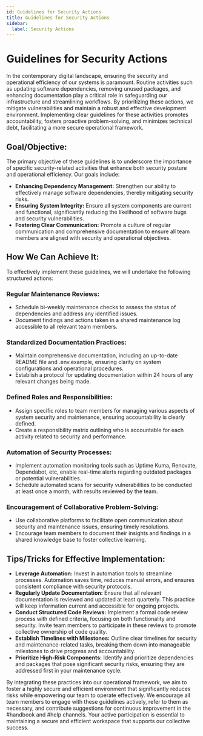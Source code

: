 ```yaml
---
id: Guidelines for Security Actions
title: Guidelines for Security Actions
sidebar:
  label: Security Actions
---
```


# Guidelines for Security Actions
In the contemporary digital landscape, ensuring the security and operational efficiency of our systems is paramount. Routine activities such as updating software dependencies, removing unused packages, and enhancing documentation play a critical role in safeguarding our infrastructure and streamlining workflows. By prioritizing these actions, we mitigate vulnerabilities and maintain a robust and effective development environment. Implementing clear guidelines for these activities promotes accountability, fosters proactive problem-solving, and minimizes technical debt, facilitating a more secure operational framework.

## Goal/Objective:
The primary objective of these guidelines is to underscore the importance of specific security-related activities that enhance both security posture and operational efficiency. Our goals include:

- **Enhancing Dependency Management:** Strengthen our ability to effectively manage software dependencies, thereby mitigating security risks.
- **Ensuring System Integrity:** Ensure all system components are current and functional, significantly reducing the likelihood of software bugs and security vulnerabilities.
- **Fostering Clear Communication:** Promote a culture of regular communication and comprehensive documentation to ensure all team members are aligned with security and operational objectives.

## How We Can Achieve It:
To effectively implement these guidelines, we will undertake the following structured actions:

### Regular Maintenance Reviews:
- Schedule bi-weekly maintenance checks to assess the status of dependencies and address any identified issues.
- Document findings and actions taken in a shared maintenance log accessible to all relevant team members.

### Standardized Documentation Practices:
- Maintain comprehensive documentation, including an up-to-date README file and .env.example, ensuring clarity on system configurations and operational procedures.
- Establish a protocol for updating documentation within 24 hours of any relevant changes being made.

### Defined Roles and Responsibilities:
- Assign specific roles to team members for managing various aspects of system security and maintenance, ensuring accountability is clearly defined.
- Create a responsibility matrix outlining who is accountable for each activity related to security and performance.

### Automation of Security Processes:
- Implement automation monitoring tools such as Uptime Kuma, Renovate, Dependabot, etc, enable real-time alerts regarding outdated packages or potential vulnerabilities.
- Schedule automated scans for security vulnerabilities to be conducted at least once a month, with results reviewed by the team.

### Encouragement of Collaborative Problem-Solving:
- Use collaborative platforms to facilitate open communication about security and maintenance issues, ensuring timely resolutions.
- Encourage team members to document their insights and findings in a shared knowledge base to foster collective learning.

## Tips/Tricks for Effective Implementation:
- **Leverage Automation:** Invest in automation tools to streamline processes. Automation saves time, reduces manual errors, and ensures consistent compliance with security protocols.
- **Regularly Update Documentation:** Ensure that all relevant documentation is reviewed and updated at least quarterly. This practice will keep information current and accessible for ongoing projects.
- **Conduct Structured Code Reviews:** Implement a formal code review process with defined criteria, focusing on both functionality and security. Invite team members to participate in these reviews to promote collective ownership of code quality.
- **Establish Timelines with Milestones:** Outline clear timelines for security and maintenance-related tasks, breaking them down into manageable milestones to drive progress and accountability.
- **Prioritize High-Risk Components:** Identify and prioritize dependencies and packages that pose significant security risks, ensuring they are addressed first in your maintenance cycle.

By integrating these practices into our operational framework, we aim to foster a highly secure and efficient environment that significantly reduces risks while empowering our team to operate effectively. We encourage all team members to engage with these guidelines actively, refer to them as necessary, and contribute suggestions for continuous improvement in the #handbook and #help channels. Your active participation is essential to maintaining a secure and efficient workspace that supports our collective success.


